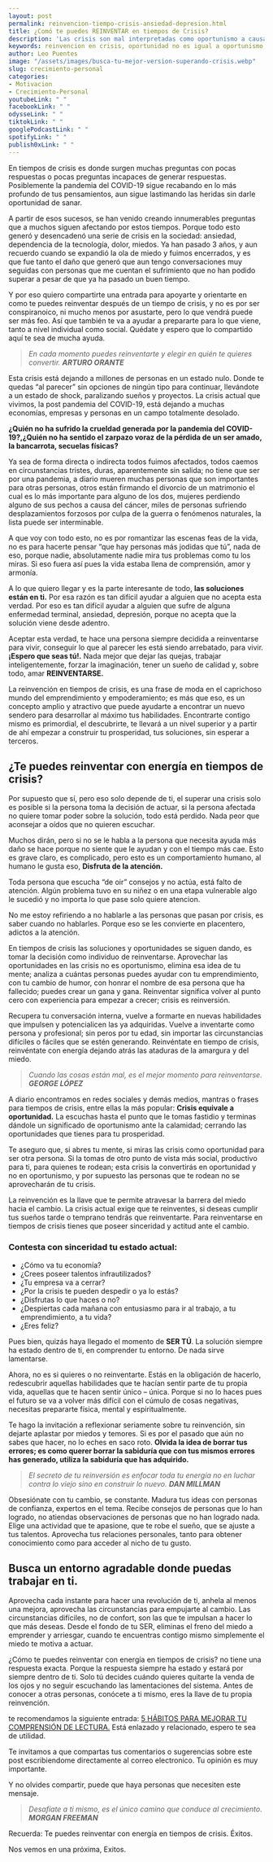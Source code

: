 ```yaml
---
layout: post
permalink: reinvencion-tiempo-crisis-ansiedad-depresion.html
title: ¿Comó te puedes REINVENTAR en tiempos de Crisis?
description: 'Las crisis son mal interpretadas como oportunismo a causa del Marketing del empoderamiento y crecimiento personal.'
keywords: reinvencion en crisis, oportunidad no es igual a oportunismo, superando crisis, superando la ansiedad, superando la depresion
author: Leo Puentes
image: "/assets/images/busca-tu-mejor-version-superando-crisis.webp"
slug: crecimiento-personal
categories:
- Motivacion
- Crecimiento-Personal
youtubeLink: " "
facebookLink: " "
odysseLink: " "
tiktokLink: " "
googlePodcastLink: " "
spotifyLink: " "
publish0xLink: " "
---
```

En tiempos de crisis es donde surgen muchas preguntas con pocas respuestas o pocas preguntas incapaces de generar respuestas. Posiblemente la pandemia del COVID-19 sigue recabando en lo más profundo de tus pensamientos, aun sigue lastimando las heridas sin darle oportunidad de sanar.

A partir de esos sucesos, se han venido creando innumerables preguntas que a muchos siguen afectando por estos tiempos. Porque todo esto generó y desencadenó una serie de crisis en la sociedad: ansiedad, dependencia de la tecnología, dolor, miedos. Ya han pasado 3 años, y aun recuerdo cuando se expandió la ola de miedo y fuimos encerrados, y es que fue tanto el daño que generó que aun tengo conversaciones muy seguidas con personas que me cuentan el sufrimiento que no han podido superar a pesar de que ya ha pasado un buen tiempo.

Y por eso quiero compartirte una entrada para apoyarte y orientarte en como te puedes reinventar después de un tiempo de crisis, y no es por ser conspiranoico, ni mucho menos por asustarte, pero lo que vendrá puede ser más feo. Así que también te va a ayudar a prepararte para lo que viene, tanto a nivel individual como social. Quédate y espero que lo compartido aquí te sea de mucha ayuda.

> _En cada momento puedes reinventarte y elegir en quién te quieres convertir. **ARTURO ORANTE**_

Esta crisis está dejando a millones de personas en un estado nulo. Donde te quedas “al parecer” sin opciones de ningún tipo para continuar, llevándote a un estado de shock, paralizando sueños y proyectos. La crisis actual que vivimos, la post pandemia del COVID-19, está dejando a muchas economías, empresas y personas en un campo totalmente desolado.

**¿Quién no ha sufrido la crueldad generada por la pandemia del COVID-19?,¿Quién no ha sentido el zarpazo voraz de la pérdida de un ser amado, la bancarrota, secuelas físicas?**

Ya sea de forma directa o indirecta todos fuimos afectados, todos caemos en circunstancias tristes, duras, aparentemente sin salida; no tiene que ser por una pandemia, a diario mueren muchas personas que son importantes para otras personas, otros están firmando el divorcio de un matrimonio el cual es lo más importante para alguno de los dos, mujeres perdiendo alguno de sus pechos a causa del cáncer, miles de personas sufriendo desplazamientos forzosos por culpa de la guerra o fenómenos naturales, la lista puede ser interminable.

A que voy con todo esto, no es por romantizar las escenas feas de la vida, no es para hacerte pensar “que hay personas más jodidas que tú”, nada de eso, porque nadie, absolutamente nadie mira tus problemas como tu los miras. Si eso fuera así pues la vida estaba llena de comprensión, amor y armonía.

A lo que quiero llegar y es la parte interesante de todo, **las soluciones están en ti.** Por esa razón es tan difícil ayudar a alguien que no acepta esta verdad. Por eso es tan difícil ayudar a alguien que sufre de alguna enfermedad terminal, ansiedad, depresión, porque no acepta que la solución viene desde adentro.

Aceptar esta verdad, te hace una persona siempre decidida a reinventarse para vivir, conseguir lo que al parecer les está siendo arrebatado, para vivir. **¡Espero que seas tú!.** Nada mejor que dejar las quejas, trabajar inteligentemente, forzar la imaginación, tener un sueño de calidad y, sobre todo, amar **REINVENTARSE.**

La reinvención en tiempos de crisis, es una frase de moda en el caprichoso mundo del emprendimiento y empoderamiento; es más que eso, es un concepto amplio y atractivo que puede ayudarte a encontrar un nuevo sendero para desarrollar al máximo tus habilidades. Encontrarte contigo mismo es primordial, el descubrirte, te llevará a un nivel superior y a partir de ahí empezar a construir tu prosperidad, tus soluciones, sin esperar a terceros.

## ¿Te puedes reinventar con energía en tiempos de crisis?

Por supuesto que sí, pero eso solo depende de ti, el superar una crisis solo es posible si la persona toma la decisión de actuar, si la persona afectada no quiere tomar poder sobre la solución, todo está perdido. Nada peor que aconsejar a oídos que no quieren escuchar.

Muchos dirán, pero si no se le habla a la persona que necesita ayuda más daño se hace porque no siente que le ayudan y con el tiempo más cae. Esto es grave claro, es complicado, pero esto es un comportamiento humano, al humano le gusta eso, **Disfruta de la atención.**

Toda persona que escucha “de oir” consejos y no actúa, está falto de atención. Algún problema tuvo en su niñez o en una etapa vulnerable algo le sucedió y no importa lo que pase solo quiere atencion.

No me estoy refiriendo a no hablarle a las personas que pasan por crisis, es saber cuando no hablarles. Porque eso se les convierte en placentero, adictos a la atención.

En tiempos de crisis las soluciones y oportunidades se siguen dando, es tomar la decisión como individuo de reinventarse. Aprovechar las oportunidades en las crisis no es oportunismo, elimina esa idea de tu mente; analiza a cuántas personas puedes ayudar con tu emprendimiento, con tu cambio de humor, con honrar el nombre de esa persona que ha fallecido; puedes crear un gana y gana. Reinventar significa volver al punto cero con experiencia para empezar a crecer; crisis es reinversión.

Recupera tu conversación interna, vuelve a formarte en nuevas habilidades que impulsen y potencialicen las ya adquiridas. Vuelve a inventarte como persona y profesional; sin peros por tu edad, sin importar las circunstancias difíciles o fáciles que se estén generando. Reinvéntate en tiempo de crisis, reinvéntate con energía dejando atrás las ataduras de la amargura y del  miedo.

> _Cuando las cosas están mal, es el mejor momento para reinventarse. **GEORGE LÓPEZ**_

A diario encontramos en redes sociales y demás medios, mantras o frases para tiempos de crisis, entre ellas la más popular: **Crisis equivale a oportunidad.** La escuchas hasta el punto que le tomas fastidio y terminas dándole un significado de oportunismo ante la calamidad; cerrando las oportunidades que tienes para tu prosperidad.

Te aseguro que, si abres tu mente, si miras las crisis como oportunidad para ser otra persona. Si la tomas de otro punto de vista más social, productivo para ti, para quienes te rodean; esta crisis la convertirás en oportunidad y no en oportunismo, y por supuesto las personas que te rodean no se aprovecharán de tu crisis.

La reinvención es la llave que te permite atravesar la barrera del miedo hacia el cambio. La crisis actual exige que te reinventes, si deseas cumplir tus sueños tarde o temprano tendrás que reinventarte. Para reinventarse en tiempos de crisis tienes que poseer sinceridad y actitud ante el cambio.

### Contesta con sinceridad tu estado actual:

* ¿Cómo va tu economía?
* ¿Crees poseer talentos infrautilizados?
* ¿Tu empresa va a cerrar?
* ¿Por la crisis te pueden despedir o ya lo estás?
* ¿Disfrutas lo que haces o no?
* ¿Despiertas cada mañana con entusiasmo para ir al trabajo, a tu emprendimiento, a tu vida?
* ¿Eres feliz?

Pues bien, quizás haya llegado el momento de **SER TÚ**. La solución siempre ha estado dentro de ti, en comprender tu entorno. De nada sirve lamentarse.

Ahora, no es si quieres o no reinventarte. Estás en la obligación de hacerlo, redescubrir aquellas habilidades que te hacían sentir parte de tu propia vida, aquellas que te hacen sentir único – única. Porque si no lo haces pues el futuro se va a volver más difícil con el cúmulo de cosas negativas, necesitas prepararte física, mental y espiritualmente.

Te hago la invitación a reflexionar seriamente sobre tu reinvención, sin dejarte aplastar por miedos y temores. Si es por el pasado que aún no sabes que hacer, no lo eches en saco roto. **Olvida la idea de borrar tus errores; es como querer borrar la sabiduría que con tus mismos errores has generado, utiliza la sabiduría que has adquirido.**

> _El secreto de tu reinversión es enfocar toda tu energía no en luchar contra lo viejo sino en construir lo nuevo. **DAN MILLMAN**_

Obsesiónate con tu cambio, se constante. Madura tus ideas con personas de confianza, expertos en el tema. Recibe consejos de personas que lo han logrado, no atiendas observaciones de personas que no han logrado nada. Elige una actividad que te apasione, que te robe el sueño, que se ajuste a tus talentos. Aprovecha tus relaciones personales, tanto para obtener conocimiento como para acceder al nicho de tu gusto.

## Busca un entorno agradable donde puedas trabajar en ti.

Aprovecha cada instante para hacer una revolución de ti, anhela al menos una mejora, aprovecha las circunstancias para empujarte al cambio. Las circunstancias difíciles, no de confort, son las que te impulsan a hacer lo que más deseas. Desde el fondo de tu SER, eliminas el freno del miedo a emprender y arriesgar, cuando te encuentras contigo mismo simplemente el miedo te motiva a actuar.

¿Cómo te puedes reinventar con energía en tiempos de crisis? no tiene una respuesta exacta. Porque la respuesta siempre ha estado y estará por siempre dentro de ti. Solo tú decides cuándo quieres quitarte la venda de los ojos y no seguir escuchando las lamentaciones del sistema. Antes de conocer a otras personas, conócete a ti mismo, eres la llave de tu propia reinvención.

te recomendamos la siguiente entrada: [5 HÁBITOS PARA MEJORAR TU COMPRENSIÓN DE LECTURA.](/crecimiento-personal/5-habitos-exito.html "5 HÁBITOS PARA MEJORAR TU DISCIPLINA Y CONSTANCIA - ALCANZAR OBJETIVOS") Está enlazado y relacionado, espero te sea de utilidad.

Te invitamos a que compartas tus comentarios o sugerencias sobre este post escribiendome directamente al correo electronico. Tu opinión es muy importante.

Y no olvides compartir, puede que haya personas que necesiten este mensaje.

> _Desafíate a ti mismo, es el único camino que conduce al crecimiento. **MORGAN FREEMAN**_

Recuerda: Te puedes reinventar con energía en tiempos de crisis. Éxitos.

Nos vemos en una próxima, Exitos.